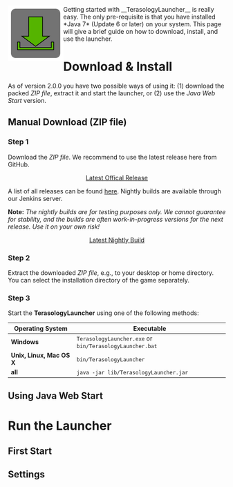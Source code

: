 <img align="left" src="images/download.png"/> 
Getting started with __TerasologyLauncher__ is really easy. The only pre-requisite is that you have installed *Java 7* 
(Update 6 or later) on your system. This page will give a brief guide on how to download, install, and use the launcher.

# Download &amp; Install

As of version 2.0.0 you have two possible ways of using it: (1) download the packed *ZIP file*, extract it and start the 
launcher, or (2) use the *Java Web Start* version.

## Manual Download (ZIP file)
### Step 1
Download the *ZIP file*. We recommend to use the latest release here from GitHub.
<p align="center">
<a href="https://github.com/MovingBlocks/TerasologyLauncher/releases/latest">Latest Offical Release</a>
</p>

A list of all releases can be found [here](https://github.com/MovingBlocks/TerasologyLauncher/releases/). 
Nightly builds are available through our Jenkins server. 

__Note:__ *The nightly builds are for testing purposes only. We cannot guarantee for stability, and the builds are often
work-in-progress versions for the next release. Use it on your own risk!*

<p align="center">
<a href="jenkins.terasology.org/job/TerasologyLauncherNightly/lastStableBuild/artifact/build/distributions/TerasologyLauncher.zip">Latest Nightly Build</a>
</p>

### Step 2
Extract the downloaded *ZIP file*, e.g., to your desktop or home directory. You can select the installation directory
 of the game separately.

### Step 3
Start the __TerasologyLauncher__ using one of the following methods:

| Operating System          | Executable |
|-------------------------| ---------- |
| __Windows__               | `TerasologyLauncher.exe` or `bin/TerasologyLauncher.bat` |
| __Unix, Linux, Mac OS X__ | `bin/TerasologyLauncher` |
| __all__                   | `java -jar lib/TerasologyLauncher.jar` |
 
## Using Java Web Start


# Run the Launcher
 
## First Start

## Settings

